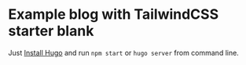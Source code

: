 # Example blog with TailwindCSS starter blank

Just [Install Hugo](https://gohugo.io/getting-started/quick-start/) and run `npm start` or `hugo server` from
command line.

